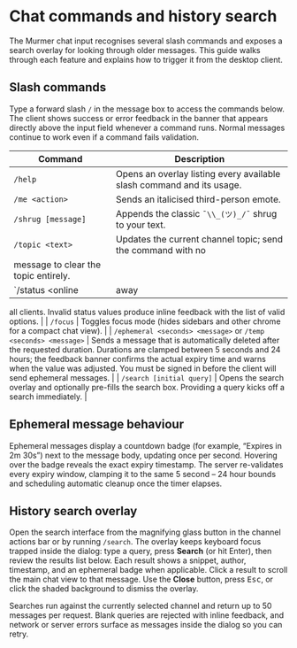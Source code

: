 # Chat commands and history search

The Murmer chat input recognises several slash commands and exposes a search
overlay for looking through older messages. This guide walks through each
feature and explains how to trigger it from the desktop client.

## Slash commands

Type a forward slash `/` in the message box to access the commands below. The
client shows success or error feedback in the banner that appears directly above
the input field whenever a command runs. Normal messages continue to work even
if a command fails validation.

| Command | Description |
| --- | --- |
| `/help` | Opens an overlay listing every available slash command and its usage. |
| `/me <action>` | Sends an italicised third-person emote. |
| `/shrug [message]` | Appends the classic `¯\\_(ツ)_/¯` shrug to your text. |
| `/topic <text>` | Updates the current channel topic; send the command with no
message to clear the topic entirely. |
| `/status <online|away|busy|offline>` | Changes your presence indicator across
all clients. Invalid status values produce inline feedback with the list of
valid options. |
| `/focus` | Toggles focus mode (hides sidebars and other chrome for a compact
chat view). |
| `/ephemeral <seconds> <message>` or `/temp <seconds> <message>` | Sends a
message that is automatically deleted after the requested duration. Durations
are clamped between 5 seconds and 24 hours; the feedback banner confirms the
actual expiry time and warns when the value was adjusted. You must be signed in
before the client will send ephemeral messages. |
| `/search [initial query]` | Opens the search overlay and optionally pre-fills
the search box. Providing a query kicks off a search immediately. |

## Ephemeral message behaviour

Ephemeral messages display a countdown badge (for example, “Expires in 2m 30s”)
next to the message body, updating once per second. Hovering over the badge
reveals the exact expiry timestamp. The server re-validates every expiry window,
clamping it to the same 5 second – 24 hour bounds and scheduling automatic
cleanup once the timer elapses.

## History search overlay

Open the search interface from the magnifying glass button in the channel
actions bar or by running `/search`. The overlay keeps keyboard focus trapped
inside the dialog: type a query, press **Search** (or hit Enter), then review the
results list below. Each result shows a snippet, author, timestamp, and an
ephemeral badge when applicable. Click a result to scroll the main chat view to
that message. Use the **Close** button, press <kbd>Esc</kbd>, or click the shaded
background to dismiss the overlay.

Searches run against the currently selected channel and return up to 50 messages
per request. Blank queries are rejected with inline feedback, and network or
server errors surface as messages inside the dialog so you can retry.
